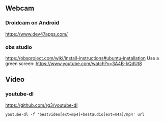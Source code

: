 ## Webcam

### Droidcam on Android

<https://www.dev47apps.com/>

### obs studio

<https://obsproject.com/wiki/install-instructions#ubuntu-installation>
Use a green screen: <https://www.youtube.com/watch?v=3A4B-kQdUt8>

## Video

### youtube-dl

<https://github.com/rg3/youtube-dl>

    youtube-dl -f 'bestvideo[ext=mp4]+bestaudio[ext=m4a]/mp4' url
